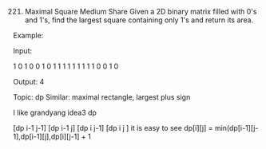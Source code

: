 221. Maximal Square
Medium
Share
Given a 2D binary matrix filled with 0's and 1's, find the largest square containing only 1's and return its area.

Example:

Input: 

1 0 1 0 0
1 0 1 1 1
1 1 1 1 1
1 0 0 1 0

Output: 4

Topic: dp
Similar: maximal rectangle, largest plus sign

I like grandyang idea3 dp

   [dp i-1 j-1]  [dp i-1 j]
   [dp i   j-1]  [dp i  j ]
  it is easy to see dp[i][j] = min(dp[i-1][j-1],dp[i-1][j],dp[i][j-1] + 1
